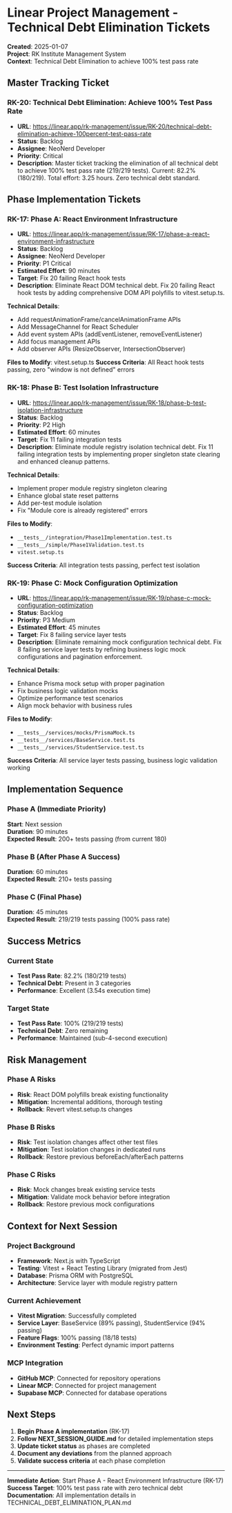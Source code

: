 # Linear Project Management - Technical Debt Elimination Tickets

**Created**: 2025-01-07  
**Project**: RK Institute Management System  
**Context**: Technical Debt Elimination to achieve 100% test pass rate

## Master Tracking Ticket

### RK-20: Technical Debt Elimination: Achieve 100% Test Pass Rate
- **URL**: https://linear.app/rk-management/issue/RK-20/technical-debt-elimination-achieve-100percent-test-pass-rate
- **Status**: Backlog
- **Assignee**: NeoNerd Developer
- **Priority**: Critical
- **Description**: Master ticket tracking the elimination of all technical debt to achieve 100% test pass rate (219/219 tests). Current: 82.2% (180/219). Total effort: 3.25 hours. Zero technical debt standard.

## Phase Implementation Tickets

### RK-17: Phase A: React Environment Infrastructure
- **URL**: https://linear.app/rk-management/issue/RK-17/phase-a-react-environment-infrastructure
- **Status**: Backlog
- **Assignee**: NeoNerd Developer
- **Priority**: P1 Critical
- **Estimated Effort**: 90 minutes
- **Target**: Fix 20 failing React hook tests
- **Description**: Eliminate React DOM technical debt. Fix 20 failing React hook tests by adding comprehensive DOM API polyfills to vitest.setup.ts.

**Technical Details**:
- Add requestAnimationFrame/cancelAnimationFrame APIs
- Add MessageChannel for React Scheduler
- Add event system APIs (addEventListener, removeEventListener)
- Add focus management APIs
- Add observer APIs (ResizeObserver, IntersectionObserver)

**Files to Modify**: vitest.setup.ts
**Success Criteria**: All React hook tests passing, zero "window is not defined" errors

### RK-18: Phase B: Test Isolation Infrastructure
- **URL**: https://linear.app/rk-management/issue/RK-18/phase-b-test-isolation-infrastructure
- **Status**: Backlog
- **Priority**: P2 High
- **Estimated Effort**: 60 minutes
- **Target**: Fix 11 failing integration tests
- **Description**: Eliminate module registry isolation technical debt. Fix 11 failing integration tests by implementing proper singleton state clearing and enhanced cleanup patterns.

**Technical Details**:
- Implement proper module registry singleton clearing
- Enhance global state reset patterns
- Add per-test module isolation
- Fix "Module core is already registered" errors

**Files to Modify**: 
- `__tests__/integration/Phase1Implementation.test.ts`
- `__tests__/simple/Phase1Validation.test.ts`
- `vitest.setup.ts`

**Success Criteria**: All integration tests passing, perfect test isolation

### RK-19: Phase C: Mock Configuration Optimization
- **URL**: https://linear.app/rk-management/issue/RK-19/phase-c-mock-configuration-optimization
- **Status**: Backlog
- **Priority**: P3 Medium
- **Estimated Effort**: 45 minutes
- **Target**: Fix 8 failing service layer tests
- **Description**: Eliminate remaining mock configuration technical debt. Fix 8 failing service layer tests by refining business logic mock configurations and pagination enforcement.

**Technical Details**:
- Enhance Prisma mock setup with proper pagination
- Fix business logic validation mocks
- Optimize performance test scenarios
- Align mock behavior with business rules

**Files to Modify**:
- `__tests__/services/mocks/PrismaMock.ts`
- `__tests__/services/BaseService.test.ts`
- `__tests__/services/StudentService.test.ts`

**Success Criteria**: All service layer tests passing, business logic validation working

## Implementation Sequence

### Phase A (Immediate Priority)
**Start**: Next session  
**Duration**: 90 minutes  
**Expected Result**: 200+ tests passing (from current 180)

### Phase B (After Phase A Success)
**Duration**: 60 minutes  
**Expected Result**: 210+ tests passing

### Phase C (Final Phase)
**Duration**: 45 minutes  
**Expected Result**: 219/219 tests passing (100% pass rate)

## Success Metrics

### Current State
- **Test Pass Rate**: 82.2% (180/219 tests)
- **Technical Debt**: Present in 3 categories
- **Performance**: Excellent (3.54s execution time)

### Target State
- **Test Pass Rate**: 100% (219/219 tests)
- **Technical Debt**: Zero remaining
- **Performance**: Maintained (sub-4-second execution)

## Risk Management

### Phase A Risks
- **Risk**: React DOM polyfills break existing functionality
- **Mitigation**: Incremental additions, thorough testing
- **Rollback**: Revert vitest.setup.ts changes

### Phase B Risks
- **Risk**: Test isolation changes affect other test files
- **Mitigation**: Test isolation changes in dedicated runs
- **Rollback**: Restore previous beforeEach/afterEach patterns

### Phase C Risks
- **Risk**: Mock changes break existing service tests
- **Mitigation**: Validate mock behavior before integration
- **Rollback**: Restore previous mock configurations

## Context for Next Session

### Project Background
- **Framework**: Next.js with TypeScript
- **Testing**: Vitest + React Testing Library (migrated from Jest)
- **Database**: Prisma ORM with PostgreSQL
- **Architecture**: Service layer with module registry pattern

### Current Achievement
- **Vitest Migration**: Successfully completed
- **Service Layer**: BaseService (89% passing), StudentService (94% passing)
- **Feature Flags**: 100% passing (18/18 tests)
- **Environment Testing**: Perfect dynamic import patterns

### MCP Integration
- **GitHub MCP**: Connected for repository operations
- **Linear MCP**: Connected for project management
- **Supabase MCP**: Connected for database operations

## Next Steps

1. **Begin Phase A implementation** (RK-17)
2. **Follow NEXT_SESSION_GUIDE.md** for detailed implementation steps
3. **Update ticket status** as phases are completed
4. **Document any deviations** from the planned approach
5. **Validate success criteria** at each phase completion

---

**Immediate Action**: Start Phase A - React Environment Infrastructure (RK-17)  
**Success Target**: 100% test pass rate with zero technical debt  
**Documentation**: All implementation details in TECHNICAL_DEBT_ELIMINATION_PLAN.md
